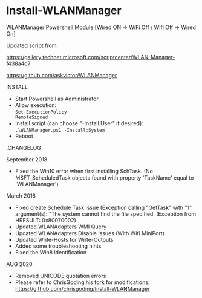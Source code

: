 # Install-WLANManager
WLANManager Powershell Module [Wired ON -> WiFi Off / Wifi Off -> Wired On]

Updated script from:

https://gallery.technet.microsoft.com/scriptcenter/WLAN-Manager-f438a4d7

https://github.com/askvictor/WLANManager

INSTALL
* Start Powershell as Administrator
* Allow execution:<br />
  <code>Set-ExecutionPolicy RemoteSigned</code>
* Install script (can choose "-Install:User" if desired):<br />
  <code>.\WLANManager.ps1 -Install:System</code>
* Reboot

.CHANGELOG

September 2018
- Fixed the Win10 error when first installing SchTask. (No MSFT_ScheduledTask objects found with property 'TaskName' equal to 'WLANManager') 

March 2018
- Fixed create Schedule Task issue (Exception calling "GetTask" with "1" argument(s): "The system cannot find the file specified. (Exception from HRESULT: 0x80070002)
- Updated WLANAdapters WMI Query
- Updated WLANAdapters Disable Issues (With Wifi MiniPort)
- Updated Write-Hosts for Write-Outputs
- Added some troubleshooting hints
- Fixed the Win8 identification

AUG 2020
- Removed UNICODE quotation errors
- Please refer to ChrisGoding his fork for modifications.
https://github.com/chrisgoding/Install-WLANManager
